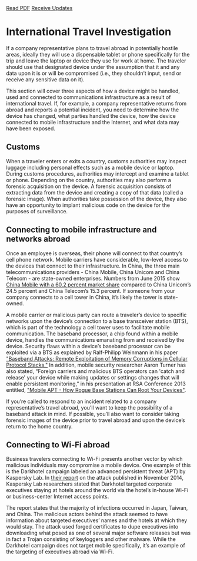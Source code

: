<div class="cta-banner">
  <a class="cta-banner-pdf" href="https://info.nowsecure.com/IRforAndroidandiOS_PDFRequest.html">Read PDF<i class="fa fa-file-pdf-o"></i></a>
  <a class="cta-banner-update" href="https://info.nowsecure.com/IRforAndroidandiOS_Updates.html">Receive Updates<i class="fa fa-bell-o"></i></a>
</div>

# International Travel Investigation
If a company representative plans to travel abroad in potentially hostile areas, ideally they will use a dispensable tablet or phone specifically for the trip and leave the laptop or device they use for work at home. The traveler should use that designated device under the assumption that it and any data upon it is or will be compromised (i.e., they shouldn’t input, send or receive any sensitive data on it). 

This section will cover three aspects of how a device might be handled, used and connected to communications infrastructure as a result of international travel. If, for example, a company representative returns from abroad and reports a potential incident, you need to determine how the device has changed, what parties handled the device, how the device connected to mobile infrastructure and the Internet, and what data may have been exposed. 

## Customs
When a traveler enters or exits a country, customs authorities may inspect luggage including personal effects such as a mobile device or laptop. During customs procedures, authorities may intercept and examine a tablet or phone. Depending on the country, authorities may also perform a forensic acquisition on the device. A forensic acquisition consists of extracting data from the device and creating a copy of that data (called a forensic image).  When authorities take possession of the device, they also have an opportunity to implant malicious code on the device for the purposes of surveillance.

## Connecting to mobile infrastructure and networks abroad
Once an employee is overseas, their phone will connect to that country’s cell phone network. Mobile carriers have considerable, low-level access to the devices that connect to their infrastructure. In China, the three main telecommunications providers - China Mobile, China Unicom and China Telecom - are state-owned enterprises. Numbers from June 2015 show [China Mobile with a 60.2 percent market share](http://www.chinainternetwatch.com/14108/market-share-china-big-three-telecom-carriers-q2-2015/) compared to China Unicom’s 24.5 percent and China Telecom’s 15.3 percent. If someone from your company connects to a cell tower in China, it’s likely the tower is state-owned.

A mobile carrier or malicious party can route a traveler’s device to specific networks upon the device’s connection to a base transceiver station (BTS), which is part of the technology a cell tower uses to facilitate mobile communication. The baseband processor, a chip found within a mobile device, handles the communications emanating from and received by the device. Security flaws within a device’s baseband processor can be exploited via a BTS as explained by Ralf-Philipp Weinmann in his paper ["Baseband Attacks: Remote Exploitation of Memory Corruptions in Cellular Protocol Stacks."](https://www.usenix.org/system/files/conference/woot12/woot12-final24.pdf) In addition, mobile security researcher Aaron Turner has also stated, “Foreign carriers and malicious BTS operators can 'catch and release' your device while making updates or settings changes that will enable persistent monitoring,” in his presentation at RSA Conference 2013 entitled, ["Mobile APT - How Rogue Base Stations Can Root Your Devices"](http://www.rsaconference.com/events/us13/agenda/sessions/301/mobile-apt-how-rogue-base-stations-can-root-your).

If you’re called to respond to an incident related to a company representative’s travel abroad, you’ll want to keep the possibility of a baseband attack in mind. If possible, you’ll also want to consider taking forensic images of the device prior to travel abroad and upon the device’s return to the home country.

## Connecting to Wi-Fi abroad
Business travelers connecting to Wi-Fi presents another vector by which malicious individuals may compromise a mobile device. One example of this is the Darkhotel campaign labeled an advanced persistent threat (APT) by Kaspersky Lab. In [their report](https://cdn.securelist.com/files/2014/11/darkhotel_kl_07.11.pdf) on the attack published in November 2014, Kaspersky Lab researchers stated that Darkhotel targeted corporate executives staying at hotels around the world via the hotel’s in-house Wi-Fi or business-center Internet access points.

The report states that the majority of infections occurred in Japan, Taiwan, and China. The malicious actors behind the attack seemed to have information about targeted executives’ names and the hotels at which they would stay. The attack used forged certificates to dupe executives into downloading what posed as one of several major software releases but was in fact a Trojan consisting of keyloggers and other malware. While the Darkhotel campaign does not target mobile specifically, it’s an example of the targeting of executives abroad via Wi-Fi.
